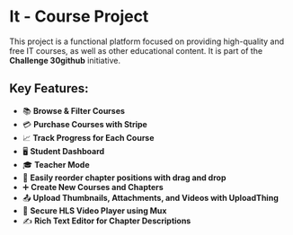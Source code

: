 # It - Course Project

This project is a functional platform focused on providing high-quality and free IT courses, as well as other educational content. It is part of the **Challenge 30github** initiative.

## Key Features:
- 📚 **Browse & Filter Courses**
- 💳 **Purchase Courses with Stripe**
- 📈 **Track Progress for Each Course**
- 🖥️ **Student Dashboard**
- 🎓 **Teacher Mode**
- 🔄 **Easily reorder chapter positions with drag and drop**
- ➕ **Create New Courses and Chapters**
- 📤 **Upload Thumbnails, Attachments, and Videos with UploadThing**
- 🎥 **Secure HLS Video Player using Mux**
- ✍️ **Rich Text Editor for Chapter Descriptions**
